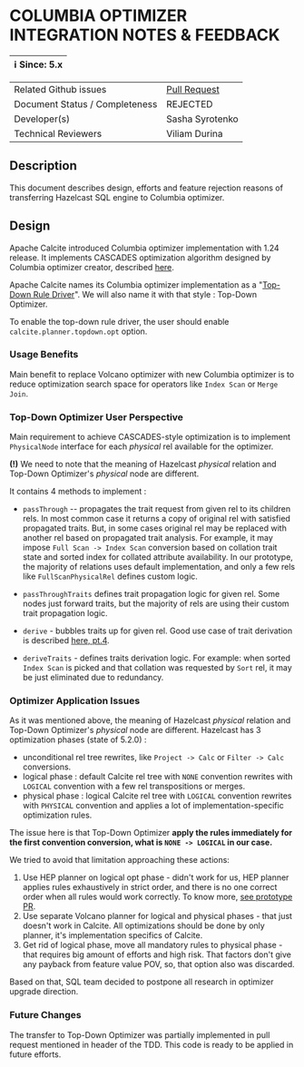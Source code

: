# COLUMBIA OPTIMIZER INTEGRATION NOTES & FEEDBACK

| ℹ️ Since: 5.x |
|---------------|

|||
|---|---|
|Related Github issues|[Pull Request](https://github.com/hazelcast/hazelcast/pull/22480)|
|Document Status / Completeness|REJECTED|
|Developer(s)|Sasha Syrotenko|
|Technical Reviewers|Viliam Durina|

## Description

This document describes design, efforts and feature rejection reasons 
of transferring Hazelcast SQL engine to Columbia optimizer.

## Design

Apache Calcite introduced Columbia optimizer implementation with 1.24 release. 
It implements CASCADES optimization algorithm designed by Columbia optimizer creator,
described [here](https://15721.courses.cs.cmu.edu/spring2019/papers/22-optimizer1/xu-columbia-thesis1998.pdf).

Apache Calcite names its Columbia optimizer implementation as 
a "[Top-Down Rule Driver](https://issues.apache.org/jira/browse/CALCITE-3916)". We will also name it with that style : Top-Down Optimizer.

To enable the top-down rule driver, the user should enable `calcite.planner.topdown.opt` option.

### Usage Benefits

Main benefit to replace Volcano optimizer with new Columbia optimizer is to reduce optimization search space for operators 
like `Index Scan` or `Merge Join`.

### Top-Down Optimizer User Perspective

Main requirement to achieve CASCADES-style optimization is to implement `PhysicalNode` interface for each _physical_ rel available for the optimizer. 

**(!)** We need to note that the meaning of Hazelcast _physical_ relation and Top-Down Optimizer's _physical_ node are different.

It contains 4 methods to implement : 
- `passThrough` -- propagates the trait request from given rel to its children rels. In most common case it returns a copy of original rel with satisfied propagated traits. 
But, in some cases original rel may be replaced with another rel based on propagated trait analysis.
For example, it may impose `Full Scan -> Index Scan` conversion based on collation trait state and sorted index for collated attribute availability. 
In our prototype, the majority of relations uses default implementation, and only a few rels like `FullScanPhysicalRel` defines custom logic.

- `passThroughTraits` defines trait propagation logic for given rel. 
Some nodes just forward traits, but the majority of rels are using their custom trait propagation logic.

- `derive` - bubbles traits up for given rel. Good use case of trait derivation is described [here, pt.4](https://lists.apache.org/thread/fn1wwkb62byk2vlpqqsgmsllj6xjgprq).

- `deriveTraits` - defines traits derivation logic. For example:  when sorted `Index Scan` is picked and 
that collation was requested by `Sort` rel, it may be just eliminated due to redundancy.

### Optimizer Application Issues

As it was mentioned above, the meaning of Hazelcast _physical_ relation and Top-Down Optimizer's _physical_ node are different.
Hazelcast has 3 optimization phases (state of 5.2.0) : 
- unconditional rel tree rewrites, like `Project -> Calc` or `Filter -> Calc` conversions.
- logical phase : default Calcite rel tree with `NONE` convention rewrites with `LOGICAL` convention 
with a few rel transpositions or merges.  
- physical phase : logical Calcite rel tree with `LOGICAL` convention rewrites with `PHYSICAL` convention and applies
a lot of implementation-specific optimization rules.

The issue here is that Top-Down Optimizer **apply the rules immediately for the first convention conversion, 
what is `NONE -> LOGICAL` in our case.**

We tried to avoid that limitation approaching these actions:
1. Use HEP planner on logical opt phase - didn't work for us, HEP planner applies rules exhaustively in strict order, 
and there is no one correct order when all rules would work correctly.
To know more, [see prototype PR](https://github.com/hazelcast/hazelcast/pull/22559). 
2. Use separate Volcano planner for logical and physical phases - that just doesn't work in Calcite. 
All optimizations should be done by only planner, it's implementation specifics of Calcite.
3. Get rid of logical phase, move all mandatory rules to physical phase - that requires big amount of efforts and high risk. 
That factors don't give any payback from feature value POV, so, that option also was discarded.

Based on that, SQL team decided to postpone all research in optimizer upgrade direction.

### Future Changes

The transfer to Top-Down Optimizer was partially implemented in pull request mentioned in header of the TDD. 
This code is ready to be applied in future efforts.